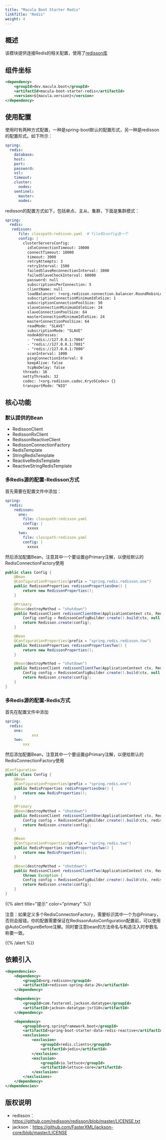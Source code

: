 ```yaml
---
title: "Macula Boot Starter Redis"
linkTitle: "Redis"
weight: 4
---
```

## 概述

该模块提供连接Redis的相关配置，使用了[redisson库](https://redisson.pro/)



## 组件坐标

```xml
<dependency>
    <groupId>dev.macula.boot</groupId>
    <artifactId>macula-boot-starter-redis</artifactId>
    <version>${macula.version}</version>
</dependency>
```



## 使用配置
使用时有两种方式配置，一种是spring-boot默认的配置形式，另一种是redisson的配置形式。如下所示：
```yaml
spring:
  redis:
    database: 
    host:
    port:
    password:
    ssl: 
    timeout:
    cluster:
      nodes:
    sentinel:
      master:
      nodes:
```
redisson的配置方式如下，包括单点、主从、集群，下面是集群模式：
```yaml
spring:
  redis:
   redisson: 
      file: classpath:redisson.yaml  # file和config选一个
      config: |
        clusterServersConfig:
          idleConnectionTimeout: 10000
          connectTimeout: 10000
          timeout: 3000
          retryAttempts: 3
          retryInterval: 1500
          failedSlaveReconnectionInterval: 3000
          failedSlaveCheckInterval: 60000
          password: null
          subscriptionsPerConnection: 5
          clientName: null
          loadBalancer: !<org.redisson.connection.balancer.RoundRobinLoadBalancer> {}
          subscriptionConnectionMinimumIdleSize: 1
          subscriptionConnectionPoolSize: 50
          slaveConnectionMinimumIdleSize: 24
          slaveConnectionPoolSize: 64
          masterConnectionMinimumIdleSize: 24
          masterConnectionPoolSize: 64
          readMode: "SLAVE"
          subscriptionMode: "SLAVE"
          nodeAddresses:
          - "redis://127.0.0.1:7004"
          - "redis://127.0.0.1:7001"
          - "redis://127.0.0.1:7000"
          scanInterval: 1000
          pingConnectionInterval: 0
          keepAlive: false
          tcpNoDelay: false
        threads: 16
        nettyThreads: 32
        codec: !<org.redisson.codec.Kryo5Codec> {}
        transportMode: "NIO"
```
## 核心功能

### 默认提供的Bean

- RedissonClient
- RedissonRxClient
- RedissonReactiveClient
- RedissonConnectionFactory
- RedisTemplate
- StringRedisTemplate
- ReactiveRedisTemplate
- ReactiveStringRedisTemplate
### 多Redis源的配置-Redisson方式
首先需要在配置文件中添加：
```yaml
spring:
  redis:
    redisson:
      one:
        file: classpath:redisson.yaml
        config: |
          xxxxx
      two:
        file: classpath:redisson.yaml
        config: |
          xxxxx
```
然后添加配置Bean，注意其中一个要设置@Primary注解，以便给默认的RedisConnectionFactory使用
```java
public class Config {
    @Bean
    @ConfigurationProperties(prefix = "spring.redis.redisson.one")
    public RedissonProperties redissonPropertiesOne() {
        return new RedissonProperties();
    }

    @Primary
    @Bean(destroyMethod = "shutdown")
    public RedissonClient redissonClientOne(ApplicationContext ctx, RedissonProperties redissonPropertiesOne) throws Exception {
        Config config = RedissonConfigBuilder.create().build(ctx, null, redissonProperties);
        return Redisson.create(config);
    }

    @Bean
    @ConfigurationProperties(prefix = "spring.redis.redisson.tow")
    public RedissonProperties redissonPropertiesTwo() {
        return new RedissonProperties();
    }

    @Bean(destroyMethod = "shutdown")
    public RedissonClient redissonClientTwo(ApplicationContext ctx, RedissonProperties redissonPropertiesTwo) throws Exception {
        Config config = RedissonConfigBuilder.create().build(ctx, null, redissonProperties);
        return Redisson.create(config);
    }
}
```
### 多Redis源的配置-Redis方式

首先在配置文件中添加

```yaml
spring:
  redis:
    one:
			xxx
    two:
    	xxx
```

然后添加配置Bean，注意其中一个要设置@Primary注解，以便给默认的RedisConnectionFactory使用

```java
@Configuration
public class Config {
    @Bean
    @ConfigurationProperties(prefix = "spring.redis.one")
    public RedisProperties redisPropertiesOne() {
        return new RedisProperties();
    }

    @Primary
    @Bean(destroyMethod = "shutdown")
    public RedissonClient redissonClientOne(ApplicationContext ctx, RedisProperties redisPropertiesOne) throws Exception {
        Config config = RedissonConfigBuilder.create().build(ctx, redisPropertiesOne, new RedissonProperties());
        return Redisson.create(config);
    }
  
    @Bean
    @ConfigurationProperties(prefix = "spring.redis.two")
    public RedisProperties redisPropertiesTwo() {
        return new RedisProperties();
    }

    @Bean(destroyMethod = "shutdown")
    public RedissonClient redissonClientTwo(ApplicationContext ctx, RedisProperties redisPropertiesTwo)
        throws Exception {
        Config config = RedissonConfigBuilder.create().build(ctx, redisPropertiesTwo, new RedissonProperties());
        return Redisson.create(config);
    }
}
```

{{% alert title="提示" color="primary" %}}

注意：如果定义多个RedisConnectonFactory，需要标识其中一个为@Primary，否则会报错。你的配置需要保证在RedissonAutoConfiguration配置前，可以使用@AutoConfigureBefore注解。同时要注意bean的方法命名与构造注入时参数名称要一致。

{{% /alert %}}



## 依赖引入

```xml
<dependencies>
    <dependency>
        <groupId>org.redisson</groupId>
        <artifactId>redisson-spring-data-26</artifactId>
    </dependency>

    <dependency>
        <groupId>com.fasterxml.jackson.datatype</groupId>
        <artifactId>jackson-datatype-jsr310</artifactId>
    </dependency>

    <dependency>
        <groupId>org.springframework.boot</groupId>
        <artifactId>spring-boot-starter-data-redis-reactive</artifactId>
        <exclusions>
            <exclusion>
                <groupId>redis.clients</groupId>
                <artifactId>jedis</artifactId>
            </exclusion>
            <exclusion>
                <groupId>io.lettuce</groupId>
                <artifactId>lettuce-core</artifactId>
            </exclusion>
        </exclusions>
    </dependency>
</dependencies>
```



## 版权说明

- redisson：https://github.com/redisson/redisson/blob/master/LICENSE.txt
- jackson：https://github.com/FasterXML/jackson-core/blob/master/LICENSE
